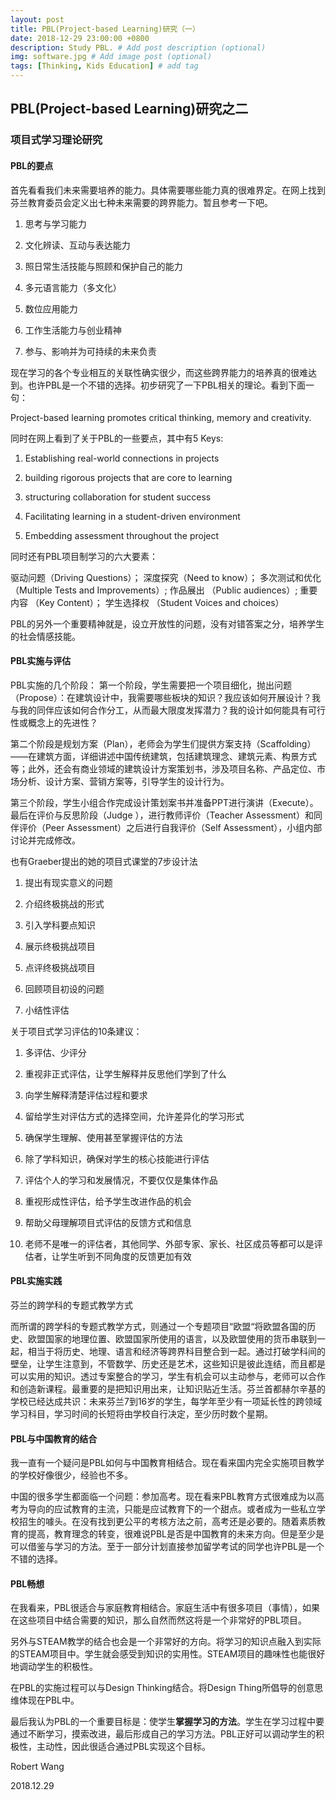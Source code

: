 ```yaml
---
layout: post
title: PBL(Project-based Learning)研究（一）
date: 2018-12-29 23:00:00 +0800
description: Study PBL. # Add post description (optional)
img: software.jpg # Add image post (optional)
tags: [Thinking, Kids Education] # add tag
---
```


## PBL(Project-based Learning)研究之二

### 项目式学习理论研究

#### PBL的要点

首先看看我们未来需要培养的能力。具体需要哪些能力真的很难界定。在网上找到芬兰教育委员会定义出七种未来需要的跨界能力。暂且参考一下吧。

1. 思考与学习能力

2. 文化辨读、互动与表达能力

3. 照日常生活技能与照顾和保护自己的能力

4. 多元语言能力（多文化）

5. 数位应用能力

6. 工作生活能力与创业精神

7. 参与、影响并为可持续的未来负责

现在学习的各个专业相互的关联性确实很少，而这些跨界能力的培养真的很难达到。也许PBL是一个不错的选择。初步研究了一下PBL相关的理论。看到下面一句：

Project-based learning promotes critical thinking, memory and creativity.

同时在网上看到了关于PBL的一些要点，其中有5 Keys:

1. Establishing real-world connections in projects

2. building rigorous projects that are core to learning

3. structuring collaboration for student success

4. Facilitating learning in a student-driven environment

5. Embedding assessment throughout the project

同时还有PBL项目制学习的六大要素：

驱动问题（Driving Questions）；
深度探究（Need to know）；
多次测试和优化（Multiple Tests and Improvements）;
作品展出 （Public audiences）;
重要内容 （Key Content）；
学生选择权 （Student Voices and choices）

PBL的另外一个重要精神就是，设立开放性的问题，没有对错答案之分，培养学生的社会情感技能。

#### PBL实施与评估

PBL实施的几个阶段：
第一个阶段，学生需要把一个项目细化，抛出问题（Propose）：在建筑设计中，我需要哪些板块的知识？我应该如何开展设计？我与我的同伴应该如何合作分工，从而最大限度发挥潜力？我的设计如何能具有可行性或概念上的先进性？

第二个阶段是规划方案（Plan），老师会为学生们提供方案支持（Scaffolding）——在建筑方面，详细讲述中国传统建筑，包括建筑理念、建筑元素、构景方式等；此外，还会有商业领域的建筑设计方案策划书，涉及项目名称、产品定位、市场分析、设计方案、营销方案等，引导学生的设计行为。

第三个阶段，学生小组合作完成设计策划案书并准备PPT进行演讲（Execute）。
最后在评价与反思阶段（Judge ），进行教师评价（Teacher Assessment）和同伴评价（Peer Assessment）之后进行自我评价（Self Assessment），小组内部讨论并完成修改。

也有Graeber提出的她的项目式课堂的7步设计法

1. 提出有现实意义的问题

2. 介绍终极挑战的形式

3. 引入学科要点知识

4. 展示终极挑战项目

5. 点评终极挑战项目

6. 回顾项目初设的问题

7. 小结性评估

关于项目式学习评估的10条建议：

1. 多评估、少评分

2. 重视非正式评估，让学生解释并反思他们学到了什么

3. 向学生解释清楚评估过程和要求

4. 留给学生对评估方式的选择空间，允许差异化的学习形式

5. 确保学生理解、使用甚至掌握评估的方法

6. 除了学科知识，确保对学生的核心技能进行评估

7. 评估个人的学习和发展情况，不要仅仅是集体作品

8. 重视形成性评估，给予学生改进作品的机会

9. 帮助父母理解项目式评估的反馈方式和信息

10. 老师不是唯一的评估者，其他同学、外部专家、家长、社区成员等都可以是评估者，让学生听到不同角度的反馈更加有效

#### PBL实施实践

芬兰的跨学科的专题式教学方式

而所谓的跨学科的专题式教学方式，则通过一个专题项目“欧盟“将欧盟各国的历史、欧盟国家的地理位置、欧盟国家所使用的语言，以及欧盟使用的货币串联到一起，相当于将历史、地理、语言和经济等跨界科目整合到一起。通过打破学科间的壁垒，让学生注意到，不管数学、历史还是艺术，这些知识是彼此连结，而且都是可以实用的知识。透过专案整合的学习，学生有机会可以主动参与，老师可以合作和创造新课程。最重要的是把知识用出来，让知识贴近生活。芬兰首都赫尔辛基的学校已经达成共识：未来芬兰7到16岁的学生，每学年至少有一项延长性的跨领域学习科目，学习时间的长短将由学校自行决定，至少历时数个星期。

#### PBL与中国教育的结合

我一直有一个疑问是PBL如何与中国教育相结合。现在看来国内完全实施项目教学的学校好像很少，经验也不多。

中国的很多学生都面临一个问题：参加高考。现在看来PBL教育方式很难成为以高考为导向的应试教育的主流，只能是应试教育下的一个甜点。或者成为一些私立学校招生的噱头。在没有找到更公平的考核方法之前，高考还是必要的。随着素质教育的提高，教育理念的转变，很难说PBL是否是中国教育的未来方向。但是至少是可以借鉴与学习的方法。至于一部分计划直接参加留学考试的同学也许PBL是一个不错的选择。

#### PBL畅想

在我看来，PBL很适合与家庭教育相结合。家庭生活中有很多项目（事情），如果在这些项目中结合需要的知识，那么自然而然这将是一个非常好的PBL项目。

另外与STEAM教学的结合也会是一个非常好的方向。将学习的知识点融入到实际的STEAM项目中。学生就会感受到知识的实用性。STEAM项目的趣味性也能很好地调动学生的积极性。

在PBL的实施过程可以与Design Thinking结合。将Design Thing所倡导的创意思维体现在PBL中。

最后我认为PBL的一个重要目标是：使学生**掌握学习的方法**。学生在学习过程中要通过不断学习，摸索改进，最后形成自己的学习方法。PBL正好可以调动学生的积极性，主动性，因此很适合通过PBL实现这个目标。

Robert Wang

2018.12.29






